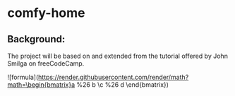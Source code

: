 # comfy-home  
## Background:  
The project will be based on and extended from the tutorial offered by John Smilga on freeCodeCamp.
  
![formula](https://render.githubusercontent.com/render/math?math=\begin{bmatrix}a %26 b \\c %26 d \end{bmatrix})
